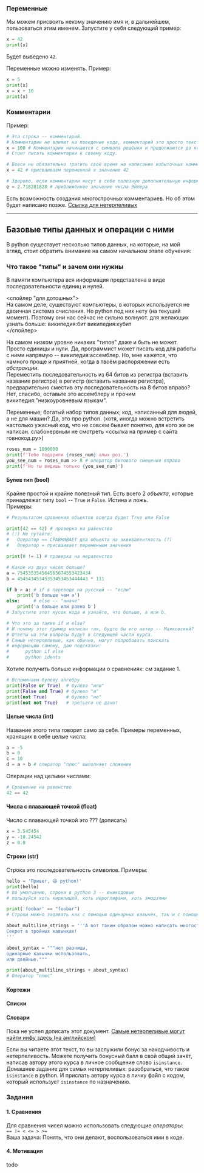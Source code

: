 ### Переменные

Мы можем присвоить некому значению имя и, в дальнейшем, пользоваться этим именем. Запустите у себя следующий пример:

```python
x = 42
print(x)
```

Будет выведено `42`.  

Переменные можно изменять. Пример:
```python
x = 5
print(x)
x = x + 10
print(x)
```

### Комментарии

Пример:

```python
# Эта строка -- комментарий.
# Комментарии не влияют на поведение кода, комментарий это просто текст
x = 100 # Комментарии начинаются с символа решёнки и продолжаются до конца строки.
# Стоит писать комментарии к своему коду.

# Вовсе не обязательно тратить своё время на написание избыточных комментариев:
x = 42 # присваиваем переменной x значение 42

# Здорово, если комментарии несут в себе полезную дополнительную информацию:
e = 2.718281828 # приближённое значение числа Эйлера
```
Есть возможность создания многострочных комментариев. Но об этом будет написано позже. [Ссылка для нетерпеливых](https://stackoverflow.com/a/7696966)

------

## Базовые типы данных и операции с ними

В python существует несколько типов данных, на которые, на мой вгляд, стоит обратить внимание на самом начальном этапе обучения:

### Что такое "типы" и зачем они нужны

В памяти компьютера вся информация представлена в виде последовательности единиц и нулей.

<спойлер "для дотошных">  
На самом деле, существуют компьютеры, в которых используется не двоичная система счисления. Но python под них нету (на текущий момент). Поэтому они нас сейчас не сильно волнуют. для желающих узнать больше: википедия:бит википедия:кубит  
</спойлер>

На самом низком уровне никаких "типов" даже и быть не может. Просто единицы и нули. Да, программист может писать код для работы с ними напрямую -- википедия:ассемблер.
Но, мне кажется, что намного проще и приятней, когда в твоём распоряжении есть _абстракции_.  
Переместить последовательность из 64 битов из регистра (вставить название регистра) в регистр (вставить название регистра), предварительно сместив эту последовательность на 8 битов вправо? Нет, спасибо, оставьте это ассемблеру и прочим википедия:"низкоуровневым языкам".

Переменные; богатый набор типов данных; код, написанный для людей, а не для машин? Да, это про python. (хотя, иногда можно встретить настолько ужасный код, что не совсем бывает понятно, для кого же он написан. слабонервным не смотреть <ссылка на пример с сайта говнокод.ру>)
```python
roses_num = 1000000
print(f'Тебе подарили {roses_num} алых роз.')
you_see_num = roses_num >> 8 # оператор битового смещения вправо
print(f'Но ты видишь только {you_see_num}')
```


#### Булев тип (bool)
Крайне простой и крайне полезный тип.
Есть всего 2 _объекта_, которые принадлежат типу `bool` -- `True` и `False`. Истина и ложь.  
Примеры:
```python
# Результатом сравнения объектов всегда будет True или False

print(42 == 42) # проверка на равенство
# (!) Не путайте:
#   Оператор == СРАВНИВАЕТ два объекта на эквивалентность (?)
#   Оператор = присваивает переменным значения

print(0 != 1) # проверка на неравенство
```

```python
# Какое из двух чисел больше?
a = 754535354564565674553423434
b = 45454345345353453453444443 * 111

if b > a: # if в переводе на русский -- "если"
    print('b больше чем a')
else:     # else -- "иначе"
    print('a больше или равно b')
# Запустите этот кусок кода и узнайте, что больше, a или b.

# Что это за такие if и else?
# И почему этот пример написан так, будто бы его автор -- Маяковский?
# Ответы на эти вопросы будут в следующей части курса.
# Самые нетерпеливые, как обычно, могут попробовать поискать
# информацию самому, даю подсказки:
#      python if else
#      python idents
```

Хотите получить больше информации о сравнениях: см задание 1.

```python
# Вспоминаем булеву алгебру
print(False or True)  # булево "или"
print(False and True) # булево "и"
print(not True)       # булево "не"
print(not not True)   # третьего не дано!
```

#### Целые числа (int)
Название этого типа говорит само за себя.
Примеры переменных, хранящих в себе целые числа:

```python
a = -5
b = 0
c = 10
d = a + b # оператор "плюс" выполняет сложение
```

Операции над целыми числами:
```python
# Сравнение на равенство
42 == 42
```
#### Числа с плавающей точкой (float)

Число с плавающей точкой это ??? (дописать)



```python
x = 3.545454
y = -10.24542
z = 0.0

```

#### Строки (str)

Строка это последовательность символов. Примеры:

```python
hello = 'Привет, 😃 python!'
print(hello)
# по умолчанию, строки в python 3 -- юникодовые
# пользуйся хоть кирилицей, хоть иероглифами, хоть эмодзями

print('foobar' == "foobar")
# Строки можно задавать как с помощью одинарных кавычек, так и с помощью двойных. Разницы нет

about_multiline_strings = '''А вот таким образом можно написать многострочную строку.
Секрет в тройных кавычках!
'''

about_syntax = """нет разницы,
одинарные кавычки использовать,
или двойные."""

print(about_multiline_strings + about_syntax)
# Оператор "плюс" 
```

#### Кортежи
#### Списки
#### Словари

Пока не успел дописать этот документ.
[Самые нетерпеливые могут найти инфу здесь (на английском)](https://realpython.com/python-data-types/)

Если вы читаете этот текст, то вы заслужили бонус за находчивость и нетерпеливость.
Можете получить бонусный балл в свой общий зачёт, написав автору этого курса в личное сообщение слово `isinstance`.
Домашнее задание для самых нетерпеливых: разобраться, что такое `isinstance` в python. И прислать автору курса в личку файл с кодом, который использует `isinstance` по назначению.

### Задания
#### 1. Сравнения
Для сравнения чисел можно использовать следующие _операторы_:  
`== != < <= > >=`  
Ваша задача:
Понять, что они делают, воспользоваться ими в коде.

#### 4. Мотивация
todo
